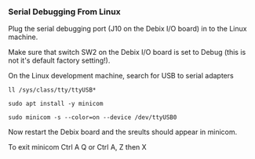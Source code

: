 ### Serial Debugging From Linux

Plug the serial debugging port (J10 on the Debix I/O board) in to the Linux machine.

Make sure that switch SW2 on the Debix I/O board is set to Debug (this is not it's default factory setting!).

On the Linux development machine, search for USB to serial adapters

```
ll /sys/class/tty/ttyUSB*
```
```
sudo apt install -y minicom

sudo minicom -s --color=on --device /dev/ttyUSB0
```

Now restart the Debix board and the sreults should appear in minicom.

To exit minicom Ctrl A Q or Ctrl A, Z then X
